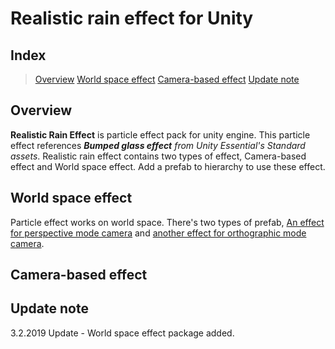 #  Realistic rain effect for Unity

## Index

>[Overview](#Overview)
>[World space effect](#WorldSpaceEffect)
>[Camera-based effect](#CameraBasedEffect)
>[Update note](#UpdateNode)

## <a name="Overview">Overview</a>

**Realistic Rain Effect** is particle effect pack for unity engine. This particle effect references ***Bumped glass effect** from Unity Essential's Standard assets*.
Realistic rain effect contains two types of effect, Camera-based effect and World space effect. Add a prefab to hierarchy to use these effect.

## <a name="WorldSpaceEffect">World space effect</a>

Particle effect works on world space. There's two types of prefab, <a href="">An effect for perspective mode camera</a> and <a href="">another effect for orthographic mode camera</a>.

## <a name="CameraBasedEffect">Camera-based effect</a>

## <a name="UpdateNote">Update note</a>

3.2.2019 Update - World space effect package added.
